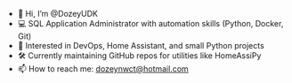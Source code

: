 - 👋 Hi, I’m @DozeyUDK
- 💻 SQL Application Administrator with automation skills (Python, Docker, Git)
- 🤖 Interested in DevOps, Home Assistant, and small Python projects
- 🛠️ Currently maintaining GitHub repos for utilities like HomeAssiPy
- 📫 How to reach me: dozeynwct@hotmail.com
